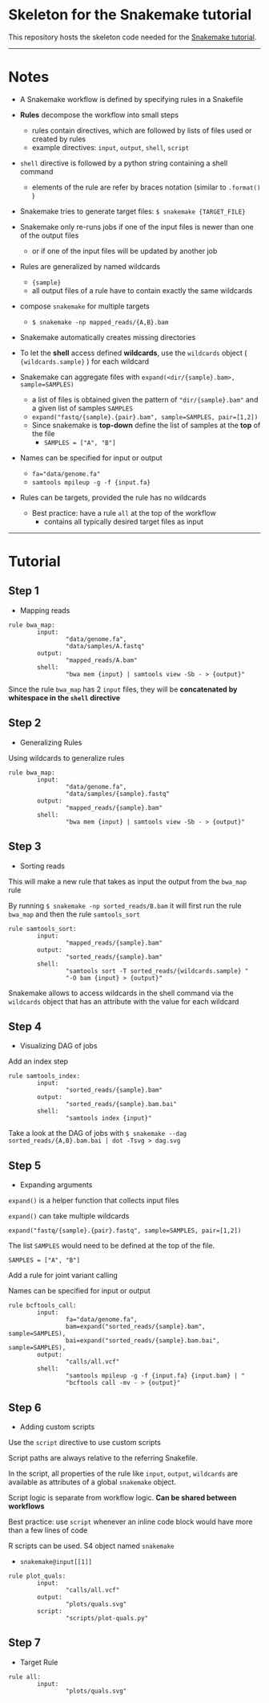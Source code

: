 # Skeleton for the Snakemake tutorial

This repository hosts the skeleton code needed for the [Snakemake tutorial](http://snakemake.readthedocs.io/en/latest/tutorial/welcome.html).

---

# Notes

* A Snakemake workflow is defined by specifying rules in a Snakefile
* **Rules** decompose the workflow into small steps
  * rules contain directives, which are followed by lists of files used or created by rules
  * example directives: `input`, `output`, `shell`, `script`

* `shell` directive is followed by a python string containing a shell command
  * elements of the rule are refer by braces notation (similar to `.format()` )

* Snakemake tries to generate target files: `$ snakemake {TARGET_FILE}`

* Snakemake only re-runs jobs if one of the input files is newer than one of the output files
  * or if one of the input files will be updated by another job

* Rules are generalized by named wildcards
  * `{sample}`
  * all output files of a rule have to contain exactly the same wildcards

* compose `snakemake` for multiple targets
  * `$ snakemake -np mapped_reads/{A,B}.bam`

* Snakemake automatically creates missing directories

* To let the **shell** access defined **wildcards**, use the `wildcards` object ( `{wildcards.sample}` )  for each wildcard

* Snakemake can aggregate files with `expand(<dir/{sample}.bam>, sample=SAMPLES)`
  * a list of files is obtained given the pattern of `"dir/{sample}.bam"` and a given list of samples `SAMPLES`
  * `expand("fastq/{sample}.{pair}.bam", sample=SAMPLES, pair=[1,2])`
  * Since snakemake is **top-down** define the list of samples at the **top** of the file
    * `SAMPLES = ["A", "B"]`

* Names can be specified for input or output
  * `fa="data/genome.fa"`
  * `samtools mpileup -g -f {input.fa}`

* Rules can be targets, provided the rule has no wildcards
  * Best practice: have a rule `all` at the top of the workflow
    * contains all typically desired target files as input

---

# Tutorial

## Step 1

* Mapping reads

```
rule bwa_map:
        input:
                "data/genome.fa",
                "data/samples/A.fastq"
        output:
                "mapped_reads/A.bam"
        shell:
                "bwa mem {input} | samtools view -Sb - > {output}"
```

Since the rule `bwa_map` has 2 `input` files, they will be **concatenated by whitespace in the `shell` directive** 

## Step 2

* Generalizing Rules

Using wildcards to generalize rules

```
rule bwa_map:
        input:
                "data/genome.fa",
                "data/samples/{sample}.fastq"
        output:
                "mapped_reads/{sample}.bam"
        shell:
                "bwa mem {input} | samtools view -Sb - > {output}"
```

## Step 3

* Sorting reads

This will make a new rule that takes as input the output from the `bwa_map` rule

By running `$ snakemake -np sorted_reads/B.bam` it will first run the rule `bwa_map` and then the rule `samtools_sort`

```
rule samtools_sort:
        input:
                "mapped_reads/{sample}.bam"
        output:
                "sorted_reads/{sample}.bam"
        shell:
                "samtools sort -T sorted_reads/{wildcards.sample} "
                "-O bam {input} > {output}"
```

Snakemake allows to access wildcards in the shell command via the `wildcards` object that has an attribute with the value for each wildcard

## Step 4

* Visualizing DAG of jobs

Add an index step

```
rule samtools_index:
        input:
                "sorted_reads/{sample}.bam"
        output:
                "sorted_reads/{sample}.bam.bai"
        shell:
                "samtools index {input}"
```

Take a look at the DAG of jobs with `$ snakemake --dag sorted_reads/{A,B}.bam.bai | dot -Tsvg > dag.svg`

## Step 5

* Expanding arguments

`expand()` is a helper function that collects input files

`expand()` can take multiple wildcards

```
expand("fastq/{sample}.{pair}.fastq", sample=SAMPLES, pair=[1,2])
```

The list `SAMPLES` would need to be defined at the top of the file.

```
SAMPLES = ["A", "B"]
```

Add a rule for joint variant calling

Names can be specified for input or output


```
rule bcftools_call:
        input:
                fa="data/genome.fa",
                bam=expand("sorted_reads/{sample}.bam", sample=SAMPLES),
                bai=expand("sorted_reads/{sample}.bam.bai", sample=SAMPLES),
        output:
                "calls/all.vcf"
        shell:
                "samtools mpileup -g -f {input.fa} {input.bam} | "
                "bcftools call -mv - > {output}"

```

## Step 6

* Adding custom scripts

Use the `script` directive to use custom scripts

Script paths are always relative to the referring Snakefile.

In the script, all properties of the rule like `input`, `output`, `wildcards` are available as attributes of a global `snakemake` object.

Script logic is separate from workflow logic. **Can be shared between workflows**

Best practice: use `script` whenever an inline code block would have more than a few lines of code

R scripts can be used. S4 object named `snakemake`
  * `snakemake@input[[1]]`


```
rule plot_quals:
        input:
                "calls/all.vcf"
        output:
                "plots/quals.svg"
        script:
                "scripts/plot-quals.py"
```

## Step 7

* Target Rule



```
rule all:
        input:
                "plots/quals.svg"
```
                                


